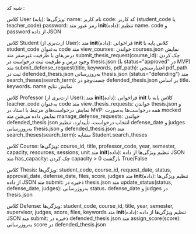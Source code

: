 شبه کد : 

کلاس User (پایه):
    ویژگی‌ها:
        name: نام کاربر
        code: کد کاربر (student_code یا teacher_code)
        password: رمز عبور
    متد __init__(داده):
        تنظیم name، code و password از داده JSON

کلاس Student (ارث‌بری از User):
    متد __init__(داده):
        فراخوانی __init__ کلاس پایه با student_code به‌عنوان code
    متد view_courses:
        خواندن courses.json
        نمایش درس‌های با ظرفیت غیرصفر
    متد submit_thesis_request(course_id):
        چک کردن وجود درس و ظرفیت
        ثبت درخواست در thesis.json (با status="approved" در MVP)
    متد submit_defense_request(title, keywords, pdf_path):
        اعتبارسنجی pdf_path
        ثبت در defended_thesis.json
        به‌روزرسانی thesis.json (status="defending")
    متد search_theses(search_term):
        جست‌وجو در defended_thesis.json بر اساس title، keywords، name
        نمایش نتایج

کلاس Professor (ارث‌بری از User):
    متد __init__(داده):
        فراخوانی __init__ کلاس پایه با teacher_code به‌عنوان code
    متد view_thesis_requests:
        خواندن thesis.json و نمایش درخواست‌های مرتبط با استاد
        در MVP: همه درخواست‌ها به‌صورت mocked نمایش داده می‌شن
    متد manage_defense_requests:
        خواندن defended_thesis.json
        انتخاب درخواست، تأیید/رد، تنظیم defense_date و judges
        به‌روزرسانی thesis.json و defended_thesis.json
    متد search_theses(search_term):
        مشابه Student.search_theses

کلاس Course:
    ویژگی‌ها:
        course_id, title, professor_code, year, semester, capacity, resources, sessions, unit
    متد __init__(داده):
        تنظیم ویژگی‌ها از داده JSON
    متد has_capacity:
        چک کردن capacity > 0
        بازگشت True/False

کلاس Thesis:
    ویژگی‌ها:
        student_code, course_id, request_date, status, approval_date, defense_date, files, score, judges
    متد __init__(داده):
        تنظیم ویژگی‌ها از داده JSON
    متد submit:
        ذخیره در thesis.json
    متد update_status(status, defense_date, judges):
        به‌روزرسانی status، defense_date و judges در thesis.json

کلاس Defense:
    ویژگی‌ها:
        student_code, course_id, title, year, semester, supervisor, judges, score, files, keywords
    متد __init__(داده):
        تنظیم ویژگی‌ها از داده JSON
    متد submit:
        ذخیره در defended_thesis.json
    متد assign_score(score):
        به‌روزرسانی score در defended_thesis.json